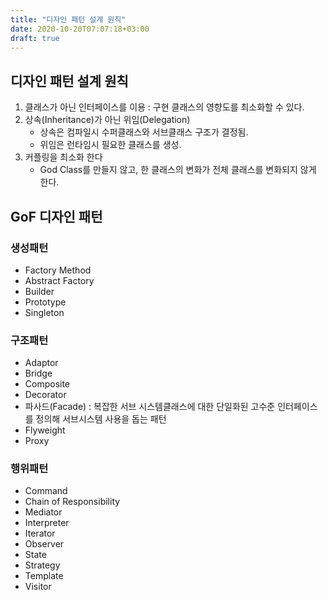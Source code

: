 ```yaml
---
title: "디자인 패턴 설계 원칙"
date: 2020-10-20T07:07:18+03:00
draft: true
---
```


## 디자인 패턴 설계 원칙

1. 클래스가 아닌 인터페이스를 이용 : 구현 클래스의 영향도를 최소화할 수 있다.
2. 상속(Inheritance)가 아닌 위임(Delegation)
   - 상속은 컴파일시 수퍼클래스와 서브클래스 구조가 결정됨.
   - 위임은 런타임시 필요한 클래스를 생성.
3. 커플링을 최소화 한다
   - God Class를 만들지 않고, 한 클래스의 변화가 전체 클래스를 변화되지 않게 한다.



## GoF 디자인 패턴

### 생성패턴

- Factory Method
- Abstract Factory
- Builder
- Prototype
- Singleton

### 구조패턴

- Adaptor
- Bridge
- Composite
- Decorator
- 파사드(Facade) : 복잡한 서브 시스템클래스에 대한 단일화된 고수준 인터페이스를 정의해 서브시스템 사용을 돕는 패턴
- Flyweight
- Proxy

### 행위패턴

- Command
- Chain of Responsibility
- Mediator
- Interpreter
- Iterator
- Observer
- State
- Strategy
- Template
- Visitor

